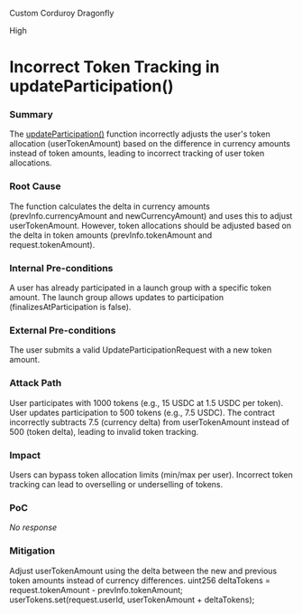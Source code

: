 Custom Corduroy Dragonfly

High

# Incorrect Token Tracking in updateParticipation()

### Summary

The [updateParticipation()](https://github.com/sherlock-audit/2025-02-rova/blob/main/rova-contracts/src/Launch.sol#L312C1-L372C14) function incorrectly adjusts the user's token allocation (userTokenAmount) based on the difference in currency amounts instead of token amounts, leading to incorrect tracking of user token allocations.

### Root Cause

The function calculates the delta in currency amounts (prevInfo.currencyAmount and newCurrencyAmount) and uses this to adjust userTokenAmount. However, token allocations should be adjusted based on the delta in token amounts (prevInfo.tokenAmount and request.tokenAmount).

### Internal Pre-conditions

A user has already participated in a launch group with a specific token amount.
The launch group allows updates to participation (finalizesAtParticipation is false).

### External Pre-conditions

The user submits a valid UpdateParticipationRequest with a new token amount.

### Attack Path

User participates with 1000 tokens (e.g., 15 USDC at 1.5 USDC per token).
User updates participation to 500 tokens (e.g., 7.5 USDC).
The contract incorrectly subtracts 7.5 (currency delta) from userTokenAmount instead of 500 (token delta), leading to invalid token tracking.

### Impact

Users can bypass token allocation limits (min/max per user).
Incorrect token tracking can lead to overselling or underselling of tokens.

### PoC

_No response_

### Mitigation

Adjust userTokenAmount using the delta between the new and previous token amounts instead of currency differences.
uint256 deltaTokens = request.tokenAmount - prevInfo.tokenAmount;
userTokens.set(request.userId, userTokenAmount + deltaTokens);